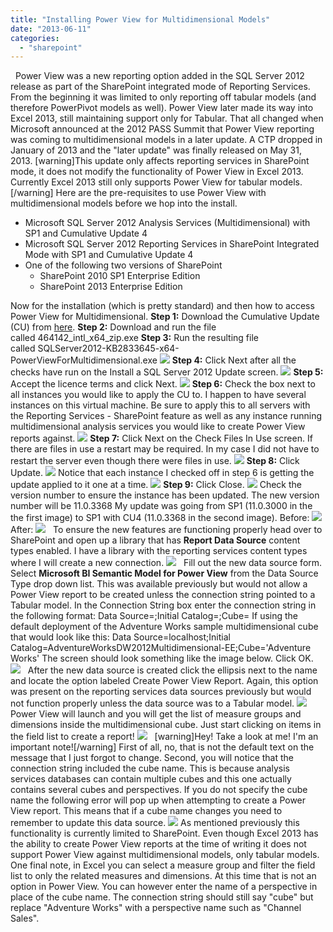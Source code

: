 ```yaml
---
title: "Installing Power View for Multidimensional Models"
date: "2013-06-11"
categories: 
  - "sharepoint"
---
```


  Power View was a new reporting option added in the SQL Server 2012 release as part of the SharePoint integrated mode of Reporting Services. From the beginning it was limited to only reporting off tabular models (and therefore PowerPivot models as well). Power View later made its way into Excel 2013, still maintaining support only for Tabular. That all changed when Microsoft announced at the 2012 PASS Summit that Power View reporting was coming to multidimensional models in a later update. A CTP dropped in January of 2013 and the "later update" was finally released on May 31, 2013. \[warning\]This update only affects reporting services in SharePoint mode, it does not modify the functionality of Power View in Excel 2013. Currently Excel 2013 still only supports Power View for tabular models.\[/warning\] Here are the pre-requisites to use Power View with multidimensional models before we hop into the install.

- Microsoft SQL Server 2012 Analysis Services (Multidimensional) with SP1 and Cumulative Update 4
- Microsoft SQL Server 2012 Reporting Services in SharePoint Integrated Mode with SP1 and Cumulative Update 4
- One of the following two versions of SharePoint
    - SharePoint 2010 SP1 Enterprise Edition
    - SharePoint 2013 Enterprise Edition

Now for the installation (which is pretty standard) and then how to access Power View for Multidimensional. **Step 1:** Download the Cumulative Update (CU) from [here](http://support.microsoft.com/kb/2833645). **Step 2:** Download and run the file called 464142\_intl\_x64\_zip.exe **Step 3:** Run the resulting file called SQLServer2012-KB2833645-x64-PowerViewForMultidimensional.exe ![](https://images.bradleyschacht.com/wp-content/uploads/2013/06/PowerViewMultidimensionalInstall01.png) **Step 4:** Click Next after all the checks have run on the Install a SQL Server 2012 Update screen. ![](https://images.bradleyschacht.com/wp-content/uploads/2013/06/PowerViewMultidimensionalInstall02.png) **Step 5:** Accept the licence terms and click Next. ![](https://images.bradleyschacht.com/wp-content/uploads/2013/06/PowerViewMultidimensionalInstall03.png) **Step 6:** Check the box next to all instances you would like to apply the CU to. I happen to have several instances on this virtual machine. Be sure to apply this to all servers with the Reporting Services - SharePoint feature as well as any instance running multidimensional analysis services you would like to create Power View reports against. ![](https://images.bradleyschacht.com/wp-content/uploads/2013/06/PowerViewMultidimensionalInstall04.png) **Step 7:** Click Next on the Check Files In Use screen. If there are files in use a restart may be required. In my case I did not have to restart the server even though there were files in use. ![](https://images.bradleyschacht.com/wp-content/uploads/2013/06/PowerViewMultidimensionalInstall05.png) **Step 8:** Click Update. ![](https://images.bradleyschacht.com/wp-content/uploads/2013/06/PowerViewMultidimensionalInstall06.png) Notice that each instance I checked off in step 6 is getting the update applied to it one at a time. ![](https://images.bradleyschacht.com/wp-content/uploads/2013/06/PowerViewMultidimensionalInstall07.png) **Step 9:** Click Close. ![](https://images.bradleyschacht.com/wp-content/uploads/2013/06/PowerViewMultidimensionalInstall08.png) Check the version number to ensure the instance has been updated. The new version number will be 11.0.3368 My update was going from SP1 (11.0.3000 in the the first image) to SP1 with CU4 (11.0.3368 in the second image). Before: ![](https://images.bradleyschacht.com/wp-content/uploads/2013/06/PowerViewMultidimensionalInstall09.png) After: ![](https://images.bradleyschacht.com/wp-content/uploads/2013/06/PowerViewMultidimensionalInstall10.png)   To ensure the new features are functioning properly head over to SharePoint and open up a library that has **Report Data Source** content types enabled. I have a library with the reporting services content types where I will create a new connection. ![](https://images.bradleyschacht.com/wp-content/uploads/2013/06/PowerViewMultidimensionalInstall11.png)   Fill out the new data source form. Select **Microsoft BI Semantic Model for Power View** from the Data Source Type drop down list. This was available previously but would not allow a Power View report to be created unless the connection string pointed to a Tabular model. In the Connection String box enter the connection string in the following format: Data Source=<ServerNameInstanceName>;Initial Catalog=<SSAS Database Name>;Cube=<SSAS Multidimensional Cube Name> If using the default deployment of the Adventure Works sample multidimensional cube that would look like this: Data Source=localhost;Initial Catalog=AdventureWorksDW2012Multidimensional-EE;Cube='Adventure Works' The screen should look something like the image below. Click OK. ![](https://images.bradleyschacht.com/wp-content/uploads/2013/06/PowerViewMultidimensionalInstall12.png)   After the new data source is created click the ellipsis next to the name and locate the option labeled Create Power View Report. Again, this option was present on the reporting services data sources previously but would not function properly unless the data source was to a Tabular model. ![](https://images.bradleyschacht.com/wp-content/uploads/2013/06/PowerViewMultidimensionalInstall13.png)   Power View will launch and you will get the list of measure groups and dimensions inside the multidimensional cube. Just start clicking on items in the field list to create a report! ![](https://images.bradleyschacht.com/wp-content/uploads/2013/06/PowerViewMultidimensionalInstall14.png)   \[warning\]Hey! Take a look at me! I'm an important note!\[/warning\] First of all, no, that is not the default text on the message that I just forgot to change. Second, you will notice that the connection string included the cube name. This is because analysis services databases can contain multiple cubes and this one actually contains several cubes and perspectives. If you do not specify the cube name the following error will pop up when attempting to create a Power View report. This means that if a cube name changes you need to remember to update this data source. ![](https://images.bradleyschacht.com/wp-content/uploads/2013/06/PowerViewMultidimensionalInstall15.png) As mentioned previously this functionality is currently limited to SharePoint. Even though Excel 2013 has the ability to create Power View reports at the time of writing it does not support Power View against multidimensional models, only tabular models. One final note, in Excel you can select a measure group and filter the field list to only the related measures and dimensions. At this time that is not an option in Power View. You can however enter the name of a perspective in place of the cube name. The connection string should still say "cube" but replace "Adventure Works" with a perspective name such as "Channel Sales".
